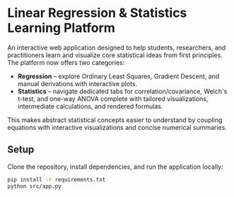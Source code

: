 # Linear Regression & Statistics Learning Platform

An interactive web application designed to help students, researchers, and practitioners learn and visualize core statistical ideas from first principles. The platform now offers two categories:

- **Regression** – explore Ordinary Least Squares, Gradient Descent, and manual derivations with interactive plots.
- **Statistics** – navigate dedicated tabs for correlation/covariance, Welch's t-test, and one-way ANOVA complete with tailored visualizations, intermediate calculations, and rendered formulas.

This makes abstract statistical concepts easier to understand by coupling equations with interactive visualizations and concise numerical summaries.


## Setup

Clone the repository, install dependencies, and run the application locally:

```bash
pip install -r requirements.txt
python src/app.py
```

